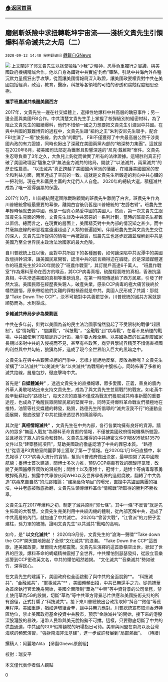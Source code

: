 ###  [:house:返回首頁](https://github.com/ourhimalayas/txt)
---

## 磨劍斬妖險中求扭轉乾坤宇宙流&#8212;&#8212;淺析文貴先生引領爆料革命滅共之大局（二）
`2020-09-13 14:40 秘密翻译组` [轉載自GNews](https://gnews.org/zh-hant/352822/)

![](https://s3.amazonaws.com/gnews-media-offload/wp-content/uploads/2020/09/12215451/1599935630794.jpg)
上文闡述了郭文貴先生以捨棄犧牲“小我”之精神，忍辱負重獨行之實踐，與美國政府機構精誠合作。他以自身為餌對中共實施’釣魚”策略，引誘中共海內外各種沉默力量瘋狂出手攻擊，從而讓美國情報局深入取證，讓美國政要權貴對中共在美國包括經濟，政治，教育，醫療，科技等各領域的可怕的滲透和腐蝕程度細思恐極。

**攜手班農滅共喚醒美國西方**

2017年，文貴先生一邊在社交媒體上，選擇性地爆料中共高層的醜惡事件；另一邊全面與美國FBI合作。中共清楚文貴先生手上掌握了核彈級別的絕密材料，為了阻止文貴先生的繼續爆料，他們不惜傾一國之力想要把文貴先生引渡回中共國。在與中共國的艱難博弈的過程中，文貴先生跟“紐約之王”朱利安尼先生聯手，配合FBI主演了一場“放長線，釣大魚”的戰鬥。 FBI不僅獲得了中共最高層公然干涉美國內政的有力證據，同時也揪出了深藏在美國兩黨內部的“暗深勢力集團”。這就是在2020年8月，被美國司法部定為鐵案且影響深遠的“尼克·戴維斯”案件。文貴先生忍辱負重了3年之久，大魚兒上鉤從而做實了所有的法律證據。這場胜利真正打破了美國政壇因“驢象之爭”無法全力滅共的格局，開啟了“以法滅共，兩黨滅共”的歷史性篇章。 “以法滅共”真正跨越了美國國內黨派的藩籬，在維護美國國家的安全和利益方面，兩黨達成了空前的一致。這就是文貴先生所鍛造的刺向中共心臟的一把利劍。現在共和黨民主黨的大佬們人人自危。 2020年的總統大選，積極滅共成為了唯一獲得選票的保證。

2017年10月，川普總統競選團隊戰略顧問的班農先生離開了白宮。班農先生作為川普總統曾經最重要的幕僚，離開白宮後仍舊是川普總統的“左膀右臂”。班農先生年輕時候就去過中國，他是一個真心熱愛中國的美國人。然而，第一次文貴先生跟班農先生見面的時候，文貴先生談及中共邪惡的一系列計劃，當時的班農先生卻難以置信。總而言之，在現實的層面上，美國精英對中共內部的情況知之甚少。而中共毫無底線的邪惡程度遠遠超過了人類的普遍認知。伴隨班農先生與文貴先生交往的深入，文貴先生所提供的情報一再被證實，班農先生也逐步認識並理解到中共是美國乃至全世界民主政治法治國家的最大危險。

自川普總統上任以後，面對中共所設下的各種圈套，如何讓深陷中共泥潭中的美國政壇排幹沼澤，讓美國民眾開智，認清中共的謊言顯得迫在眉睫。於是深諳媒體運作的班農先生於2020年開設了“班農作戰室”，其訂閱戶高達6千萬人。 “班農作戰室”作為爆料革命在西方的喉舌，將CCP病毒真相，硫酸羥氯喹的真相，香港抗議真相，中共滲透美國的真相等重磅消息，在第一時間傳遞給了西方民眾，引發了軒然大波。美國民眾在經歷喪失親人，破產失業，感染CCP病毒的極大痛苦後終於幡然醒悟，原來帶給他們災難的罪魁禍首就是中共。美國人民形成了共識：那就是“Take Down The CCP”，決不可能對中共善罷甘休，川普總統的滅共方案就是順勢而為，水到渠成。

**多維滅共佈局步步為營剿匪**

中共在多年前，針對以美國為首的民主法治國家悄然發起了不受限制的戰爭“超限制”。從“情報戰”，“間諜戰”，“科技戰”，“金融戰”到“病毒戰”，在看不見硝煙的戰場，中共國使用了陰險詭詐之計策，幾乎要大獲全勝。以美國為首的民主制度國家長期以來對中共的入侵視而不見，甚至有些政客，商界與學術界精英不惜傷害祖國的利益與中共勾結，狼狽為奸，造成了現今全世界陷入巨大的黑暗之中。

文貴先生在與中共艱苦卓絕的鬥爭中，怎樣才能絕地反擊，反敗為勝呢？文貴先生架構了“以法滅共”“以美滅共”和“以共滅共”為戰場的中腹核心，同時佈署了多維的滅共路線，層層包抄，徹底擊垮中共。

首先是“ **自媒體滅共”** ，透過文貴先生的直播報導，眾多愛國，正義，善良的牆內外華人勇敢地站出來支持文貴先生，成為了與文貴先生並肩戰鬥的戰友。如老黃牛般辛勤耕耘的“路德社”，每天2次的直播不僅成為戰友們獲取滅共時事新聞的重要途徑，也成為了喚醒民眾開智民眾的堅實平台。同時支持爆料革命戰友們積極地在推特，油管等社交媒體的轉發，點贊，路德先生所倡導的“滅共沒我不行”的運動全面展開，徹底改變了中共花錢滲透世界的輿論導向。

其次是“ **真相情報滅共”** ，文貴先生在中共內部，各行各業均擁有良好的資源。牆內的眾多“無面人戰友”為爆料革命貢獻的情報，不僅被美國政府情報機構所驗證，並且拯救了眾人的性命和錢財。文貴先生獲得的中共絕密文件91號&95號&13579文件以及“建築藝術項目”，幫助美國政府徹底認清了中共的罪惡本質。 “路德社”從香港P3實驗室閆麗夢博士獲取了第一手情報。在2020年1月19日直播中，率先報導了CCP病毒大流行的實情，幫助川普政府做出決定，最早關閉了美中國際航線；墨博士首次建議，閆博士多次力推，預防CCP病毒有效的硫酸羥氯喹，改變了美國醫療界腐敗的潛規則；閆博士以及康博士，冠博士，趙博士等病毒專家勇敢捍衛真相，揭露中共專傢伙同WHO以及世界學術界的造假腐敗，翻轉了中共偽造“病毒來自自然”的荒謬結論；“建築藝術項目”的曝光，直搗中共盜國集團的祖墳，中共老底被徹底掀翻，文貴先生領導爆料革命“情報戰”所取得的勝利不勝枚舉。

文貴先生在2017年爆料之初，制定了滅共原則“郭七條”。其中一條“不反習”就是先生佈局的大智慧。文貴先生完美利用中共絞肉機的體制，從內部瓦解中共，造成了中共高層的內鬥，就加速了中共滅亡。 2020年“曾習大戰”，“江曾派”的刀把子孟建柱，孫力軍的被捕，證明文貴先生“以共滅共”戰略的高明。

如今，是” **以文化滅共“** ！ 2020年9月份，文貴先生的“滄海一聲嘯”“Take down the CCP”開天闢地掀起了全球“文化滅共”的浪潮。 “Take Down the CCP”這首歌，連美國政要，華爾街大佬都震驚。文貴先生演繹的這首歌橫空出世，掀起了世界的巨浪。爆料革命的螞蟻精神震撼了全世界，中共懼怕到瑟瑟發抖，從設立音樂巡警到CCP更改英文名，中共的懼怕昭然若揭。 “文化滅共”“音樂滅共”勢如破竹，深得民心。

在文貴先生的建議下，美國政府也全面啟動了與中共的全面脫鉤**。 “科技滅共”，“金融滅共”，“軍事滅共”** ，美國頻頻出招，中共已無還手之力。從抓捕華為首席執行官孟晚舟開始，美國全面限制“華為”“中興”等中資背景的公司業務，禁止使用華為5G的設備，切斷“華為”等中共軍方背景芯片供應和美國技術支持的所有途徑，正式打響了“科技滅共”。接下來川普總統出台政策取締“抖音”“微信”等應用程序。美國重錘，猶如連環組合拳，讓中共無力應對。川普總統宣布取消香港特區地位，禁止美國政府基金投資中共股市，預示“金融滅共”的開始，接下來的港股深股滬股的暴跌，港幣人民幣與美元脫鉤勢不可擋。這樣，只要徹底切斷了中共的供血通道，中共國的GDP假擀麵杖的坍塌指日可待。美軍與同盟在南海以及台灣海峽的頻繁演習，“強拆南海非法基建”，進一步或許發展到“局部熱戰”。 （待續）

撰稿人：阿麗塔Alita 【㊙️翻Gnews原創組】

校對：瑞安平

本文僅代表作者個人觀點

0
